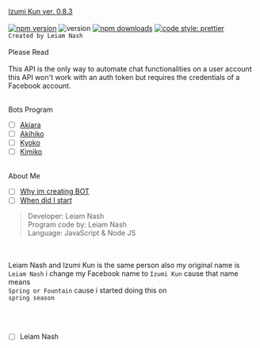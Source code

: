 [Izumi Kun ver. 0.8.3](https://www.facebook.com/LeiamNashRebrth) <br> <br>
<a href="https://www.npmjs.com/package/fca-unofficial"><img alt="npm version" src="https://img.shields.io/npm/v/fca-unofficial.svg?style=flat-square"></a>
<img alt="version" src="https://img.shields.io/github/package-json/v/fca-unofficial/fca-unofficial?label=github&style=flat-square">
<a href="https://www.npmjs.com/package/fca-unofficial"><img src="https://img.shields.io/npm/dm/fca-unofficial.svg?style=flat-square" alt="npm downloads"></a>
[![code style: prettier](https://img.shields.io/badge/code_style-prettier-ff69b4.svg?style=flat-square)](https://github.com/prettier/prettier)
<Br> `Created by Leiam Nash`
<br> <br>
Please Read <br> <br> This API is the only way to automate chat functionalities on a user account
 this API won't work with an auth token but requires the credentials of a Facebook account.

<Br> Bots Program
- [ ] [Akiara](https://github.com/LeiamNashRebirth/Akiara)
- [ ] [Akihiko](https://github.com/LeiamNashRebirth/Akihiko)
- [ ] [Kyoko](https://github.com/LeiamNashRebirth/Kyoko)
- [ ] [Kimiko](https://github.com/LeiamNashRebirth/Kimiko)

<Br> About Me
- [ ] [Why im creating BOT](https://github.com/LeiamNashRebirth/BOT_Messenger/blob/main/leiam.md)
- [ ] [When did I start](https://github.com/LeiamNashRebirth/BOT_Messenger/blob/main/when%20did%20i%20start.md)
> Developer: Leiam Nash <br> Program code by: Leiam Nash <br> Language: JavaScript & Node JS

<br> <br> Leiam Nash and Izumi Kun is the same person also my original name is  `Leiam Nash` i change my Facebook name to `Izumi Kun` cause that name means <br> `Spring or Fountain` cause i started doing this on <br> `spring season`

<br> <br>
- [ ] Leiam Nash

